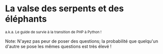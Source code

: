 # La valse des serpents et des éléphants

<p>
    <small>
        a.k.a. Le guide de survie à la transition de PHP à Python !
    </small>
</p>

Note:
N'ayez pas peur de poser des questions; la probabilité que quelqu'un d'autre se pose les mêmes questions est très élevé !